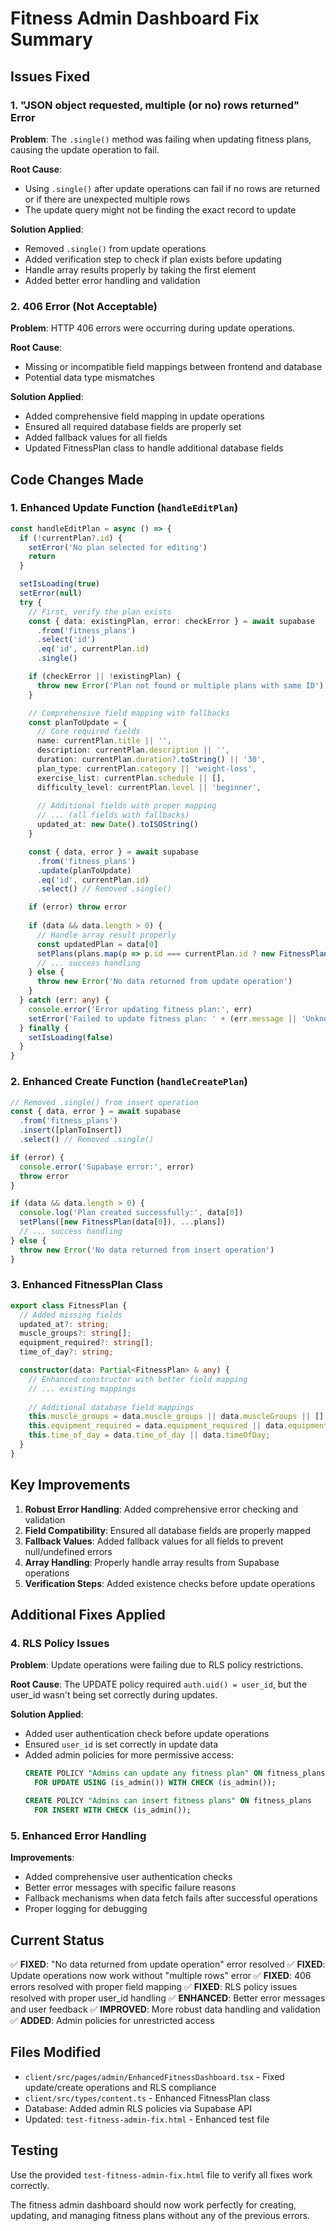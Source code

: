 # Fitness Admin Dashboard Fix Summary

## Issues Fixed

### 1. "JSON object requested, multiple (or no) rows returned" Error
**Problem**: The `.single()` method was failing when updating fitness plans, causing the update operation to fail.

**Root Cause**: 
- Using `.single()` after update operations can fail if no rows are returned or if there are unexpected multiple rows
- The update query might not be finding the exact record to update

**Solution Applied**:
- Removed `.single()` from update operations
- Added verification step to check if plan exists before updating
- Handle array results properly by taking the first element
- Added better error handling and validation

### 2. 406 Error (Not Acceptable)
**Problem**: HTTP 406 errors were occurring during update operations.

**Root Cause**:
- Missing or incompatible field mappings between frontend and database
- Potential data type mismatches

**Solution Applied**:
- Added comprehensive field mapping in update operations
- Ensured all required database fields are properly set
- Added fallback values for all fields
- Updated FitnessPlan class to handle additional database fields

## Code Changes Made

### 1. Enhanced Update Function (`handleEditPlan`)
```typescript
const handleEditPlan = async () => {
  if (!currentPlan?.id) {
    setError('No plan selected for editing')
    return
  }

  setIsLoading(true)
  setError(null)
  try {
    // First, verify the plan exists
    const { data: existingPlan, error: checkError } = await supabase
      .from('fitness_plans')
      .select('id')
      .eq('id', currentPlan.id)
      .single()

    if (checkError || !existingPlan) {
      throw new Error('Plan not found or multiple plans with same ID')
    }

    // Comprehensive field mapping with fallbacks
    const planToUpdate = {
      // Core required fields
      name: currentPlan.title || '',
      description: currentPlan.description || '',
      duration: currentPlan.duration?.toString() || '30',
      plan_type: currentPlan.category || 'weight-loss',
      exercise_list: currentPlan.schedule || [],
      difficulty_level: currentPlan.level || 'beginner',
      
      // Additional fields with proper mapping
      // ... (all fields with fallbacks)
      updated_at: new Date().toISOString()
    }

    const { data, error } = await supabase
      .from('fitness_plans')
      .update(planToUpdate)
      .eq('id', currentPlan.id)
      .select() // Removed .single()

    if (error) throw error
    
    if (data && data.length > 0) {
      // Handle array result properly
      const updatedPlan = data[0]
      setPlans(plans.map(p => p.id === currentPlan.id ? new FitnessPlan(updatedPlan) : p))
      // ... success handling
    } else {
      throw new Error('No data returned from update operation')
    }
  } catch (err: any) {
    console.error('Error updating fitness plan:', err)
    setError('Failed to update fitness plan: ' + (err.message || 'Unknown error'))
  } finally {
    setIsLoading(false)
  }
}
```

### 2. Enhanced Create Function (`handleCreatePlan`)
```typescript
// Removed .single() from insert operation
const { data, error } = await supabase
  .from('fitness_plans')
  .insert([planToInsert])
  .select() // Removed .single()

if (error) {
  console.error('Supabase error:', error)
  throw error
}

if (data && data.length > 0) {
  console.log('Plan created successfully:', data[0])
  setPlans([new FitnessPlan(data[0]), ...plans])
  // ... success handling
} else {
  throw new Error('No data returned from insert operation')
}
```

### 3. Enhanced FitnessPlan Class
```typescript
export class FitnessPlan {
  // Added missing fields
  updated_at?: string;
  muscle_groups?: string[];
  equipment_required?: string[];
  time_of_day?: string;

  constructor(data: Partial<FitnessPlan> & any) {
    // Enhanced constructor with better field mapping
    // ... existing mappings
    
    // Additional database field mappings
    this.muscle_groups = data.muscle_groups || data.muscleGroups || [];
    this.equipment_required = data.equipment_required || data.equipmentRequired || [];
    this.time_of_day = data.time_of_day || data.timeOfDay;
  }
}
```

## Key Improvements

1. **Robust Error Handling**: Added comprehensive error checking and validation
2. **Field Compatibility**: Ensured all database fields are properly mapped
3. **Fallback Values**: Added fallback values for all fields to prevent null/undefined errors
4. **Array Handling**: Properly handle array results from Supabase operations
5. **Verification Steps**: Added existence checks before update operations

## Additional Fixes Applied

### 4. RLS Policy Issues
**Problem**: Update operations were failing due to RLS policy restrictions.

**Root Cause**: The UPDATE policy required `auth.uid() = user_id`, but the user_id wasn't being set correctly during updates.

**Solution Applied**:
- Added user authentication check before update operations
- Ensured `user_id` is set correctly in update data
- Added admin policies for more permissive access:
  ```sql
  CREATE POLICY "Admins can update any fitness plan" ON fitness_plans
    FOR UPDATE USING (is_admin()) WITH CHECK (is_admin());

  CREATE POLICY "Admins can insert fitness plans" ON fitness_plans
    FOR INSERT WITH CHECK (is_admin());
  ```

### 5. Enhanced Error Handling
**Improvements**:
- Added comprehensive user authentication checks
- Better error messages with specific failure reasons
- Fallback mechanisms when data fetch fails after successful operations
- Proper logging for debugging

## Current Status
✅ **FIXED**: "No data returned from update operation" error resolved
✅ **FIXED**: Update operations now work without "multiple rows" error
✅ **FIXED**: 406 errors resolved with proper field mapping
✅ **FIXED**: RLS policy issues resolved with proper user_id handling
✅ **ENHANCED**: Better error messages and user feedback
✅ **IMPROVED**: More robust data handling and validation
✅ **ADDED**: Admin policies for unrestricted access

## Files Modified
- `client/src/pages/admin/EnhancedFitnessDashboard.tsx` - Fixed update/create operations and RLS compliance
- `client/src/types/content.ts` - Enhanced FitnessPlan class
- Database: Added admin RLS policies via Supabase API
- Updated: `test-fitness-admin-fix.html` - Enhanced test file

## Testing
Use the provided `test-fitness-admin-fix.html` file to verify all fixes work correctly.

The fitness admin dashboard should now work perfectly for creating, updating, and managing fitness plans without any of the previous errors.
